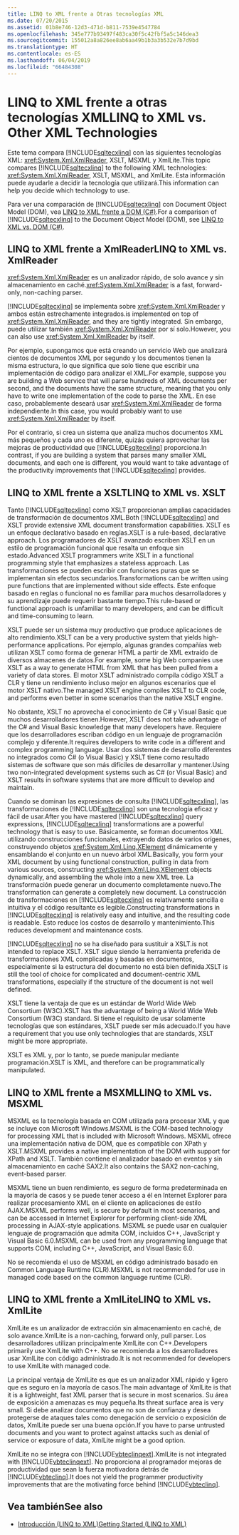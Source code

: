 ```yaml
---
title: LINQ to XML frente a Otras tecnologías XML
ms.date: 07/20/2015
ms.assetid: 01b8e746-12d3-471d-b811-7539e4547784
ms.openlocfilehash: 345e777b93497f483ca30f5c42fbf5a5c146dea3
ms.sourcegitcommit: 155012a8a826ee8ab6aa49b1b3a3b532e7b7d9bd
ms.translationtype: HT
ms.contentlocale: es-ES
ms.lasthandoff: 06/04/2019
ms.locfileid: "66484308"
---
```

# <a name="linq-to-xml-vs-other-xml-technologies"></a><span data-ttu-id="4417c-102">LINQ to XML frente a otras tecnologías XML</span><span class="sxs-lookup"><span data-stu-id="4417c-102">LINQ to XML vs. Other XML Technologies</span></span>
<span data-ttu-id="4417c-103">Este tema compara [!INCLUDE[sqltecxlinq](~/includes/sqltecxlinq-md.md)] con las siguientes tecnologías XML: <xref:System.Xml.XmlReader>, XSLT, MSXML y XmlLite.</span><span class="sxs-lookup"><span data-stu-id="4417c-103">This topic compares [!INCLUDE[sqltecxlinq](~/includes/sqltecxlinq-md.md)] to the following XML technologies: <xref:System.Xml.XmlReader>, XSLT, MSXML, and XmlLite.</span></span> <span data-ttu-id="4417c-104">Esta información puede ayudarle a decidir la tecnología que utilizará.</span><span class="sxs-lookup"><span data-stu-id="4417c-104">This information can help you decide which technology to use.</span></span>  
  
 <span data-ttu-id="4417c-105">Para ver una comparación de [!INCLUDE[sqltecxlinq](~/includes/sqltecxlinq-md.md)] con Document Object Model (DOM), vea [LINQ to XML frente a DOM (C#)](../../../../csharp/programming-guide/concepts/linq/linq-to-xml-vs-dom.md).</span><span class="sxs-lookup"><span data-stu-id="4417c-105">For a comparison of [!INCLUDE[sqltecxlinq](~/includes/sqltecxlinq-md.md)] to the Document Object Model (DOM), see [LINQ to XML vs. DOM (C#)](../../../../csharp/programming-guide/concepts/linq/linq-to-xml-vs-dom.md).</span></span>  
  
## <a name="linq-to-xml-vs-xmlreader"></a><span data-ttu-id="4417c-106">LINQ to XML frente a XmlReader</span><span class="sxs-lookup"><span data-stu-id="4417c-106">LINQ to XML vs. XmlReader</span></span>  
 <span data-ttu-id="4417c-107"><xref:System.Xml.XmlReader> es un analizador rápido, de solo avance y sin almacenamiento en caché.</span><span class="sxs-lookup"><span data-stu-id="4417c-107"><xref:System.Xml.XmlReader> is a fast, forward-only, non-caching parser.</span></span>  
  
 [!INCLUDE[sqltecxlinq](~/includes/sqltecxlinq-md.md)] <span data-ttu-id="4417c-108">se implementa sobre <xref:System.Xml.XmlReader> y ambos están estrechamente integrados.</span><span class="sxs-lookup"><span data-stu-id="4417c-108">is implemented on top of <xref:System.Xml.XmlReader>, and they are tightly integrated.</span></span> <span data-ttu-id="4417c-109">Sin embargo, puede utilizar también <xref:System.Xml.XmlReader> por sí solo.</span><span class="sxs-lookup"><span data-stu-id="4417c-109">However, you can also use <xref:System.Xml.XmlReader> by itself.</span></span>  
  
 <span data-ttu-id="4417c-110">Por ejemplo, supongamos que está creando un servicio Web que analizará cientos de documentos XML por segundo y los documentos tienen la misma estructura, lo que significa que solo tiene que escribir una implementación de código para analizar el XML.</span><span class="sxs-lookup"><span data-stu-id="4417c-110">For example, suppose you are building a Web service that will parse hundreds of XML documents per second, and the documents have the same structure, meaning that you only have to write one implementation of the code to parse the XML.</span></span> <span data-ttu-id="4417c-111">En ese caso, probablemente deseará usar <xref:System.Xml.XmlReader> de forma independiente.</span><span class="sxs-lookup"><span data-stu-id="4417c-111">In this case, you would probably want to use <xref:System.Xml.XmlReader> by itself.</span></span>  
  
 <span data-ttu-id="4417c-112">Por el contrario, si crea un sistema que analiza muchos documentos XML más pequeños y cada uno es diferente, quizás quiera aprovechar las mejoras de productividad que [!INCLUDE[sqltecxlinq](~/includes/sqltecxlinq-md.md)] proporciona.</span><span class="sxs-lookup"><span data-stu-id="4417c-112">In contrast, if you are building a system that parses many smaller XML documents, and each one is different, you would want to take advantage of the productivity improvements that [!INCLUDE[sqltecxlinq](~/includes/sqltecxlinq-md.md)] provides.</span></span>  
  
## <a name="linq-to-xml-vs-xslt"></a><span data-ttu-id="4417c-113">LINQ to XML frente a XSLT</span><span class="sxs-lookup"><span data-stu-id="4417c-113">LINQ to XML vs. XSLT</span></span>  
 <span data-ttu-id="4417c-114">Tanto [!INCLUDE[sqltecxlinq](~/includes/sqltecxlinq-md.md)] como XSLT proporcionan amplias capacidades de transformación de documentos XML.</span><span class="sxs-lookup"><span data-stu-id="4417c-114">Both [!INCLUDE[sqltecxlinq](~/includes/sqltecxlinq-md.md)] and XSLT provide extensive XML document transformation capabilities.</span></span> <span data-ttu-id="4417c-115">XSLT es un enfoque declarativo basado en reglas.</span><span class="sxs-lookup"><span data-stu-id="4417c-115">XSLT is a rule-based, declarative approach.</span></span> <span data-ttu-id="4417c-116">Los programadores de XSLT avanzado escriben XSLT en un estilo de programación funcional que resalta un enfoque sin estado.</span><span class="sxs-lookup"><span data-stu-id="4417c-116">Advanced XSLT programmers write XSLT in a functional programming style that emphasizes a stateless approach.</span></span> <span data-ttu-id="4417c-117">Las transformaciones se pueden escribir con funciones puras que se implementan sin efectos secundarios.</span><span class="sxs-lookup"><span data-stu-id="4417c-117">Transformations can be written using pure functions that are implemented without side effects.</span></span> <span data-ttu-id="4417c-118">Este enfoque basado en reglas o funcional no es familiar para muchos desarrolladores y su aprendizaje puede requerir bastante tiempo.</span><span class="sxs-lookup"><span data-stu-id="4417c-118">This rule-based or functional approach is unfamiliar to many developers, and can be difficult and time-consuming to learn.</span></span>  
  
 <span data-ttu-id="4417c-119">XSLT puede ser un sistema muy productivo que produce aplicaciones de alto rendimiento.</span><span class="sxs-lookup"><span data-stu-id="4417c-119">XSLT can be a very productive system that yields high-performance applications.</span></span> <span data-ttu-id="4417c-120">Por ejemplo, algunas grandes compañías web utilizan XSLT como forma de generar HTML a partir de XML extraído de diversos almacenes de datos.</span><span class="sxs-lookup"><span data-stu-id="4417c-120">For example, some big Web companies use XSLT as a way to generate HTML from XML that has been pulled from a variety of data stores.</span></span> <span data-ttu-id="4417c-121">El motor XSLT administrado compila código XSLT a CLR y tiene un rendimiento incluso mejor en algunos escenarios que el motor XSLT nativo.</span><span class="sxs-lookup"><span data-stu-id="4417c-121">The managed XSLT engine compiles XSLT to CLR code, and performs even better in some scenarios than the native XSLT engine.</span></span>  
  
 <span data-ttu-id="4417c-122">No obstante, XSLT no aprovecha el conocimiento de C# y Visual Basic que muchos desarrolladores tienen.</span><span class="sxs-lookup"><span data-stu-id="4417c-122">However, XSLT does not take advantage of the C# and Visual Basic knowledge that many developers have.</span></span> <span data-ttu-id="4417c-123">Requiere que los desarrolladores escriban código en un lenguaje de programación complejo y diferente.</span><span class="sxs-lookup"><span data-stu-id="4417c-123">It requires developers to write code in a different and complex programming language.</span></span> <span data-ttu-id="4417c-124">Usar dos sistemas de desarrollo diferentes no integrados como C# (o Visual Basic) y XSLT tiene como resultado sistemas de software que son más difíciles de desarrollar y mantener.</span><span class="sxs-lookup"><span data-stu-id="4417c-124">Using two non-integrated development systems such as C# (or Visual Basic) and XSLT results in software systems that are more difficult to develop and maintain.</span></span>  
  
 <span data-ttu-id="4417c-125">Cuando se dominan las expresiones de consulta [!INCLUDE[sqltecxlinq](~/includes/sqltecxlinq-md.md)], las transformaciones de [!INCLUDE[sqltecxlinq](~/includes/sqltecxlinq-md.md)] son una tecnología eficaz y fácil de usar.</span><span class="sxs-lookup"><span data-stu-id="4417c-125">After you have mastered [!INCLUDE[sqltecxlinq](~/includes/sqltecxlinq-md.md)] query expressions, [!INCLUDE[sqltecxlinq](~/includes/sqltecxlinq-md.md)] transformations are a powerful technology that is easy to use.</span></span> <span data-ttu-id="4417c-126">Básicamente, se forman documentos XML utilizando construcciones funcionales, extrayendo datos de varios orígenes, construyendo objetos <xref:System.Xml.Linq.XElement> dinámicamente y ensamblando el conjunto en un nuevo árbol XML.</span><span class="sxs-lookup"><span data-stu-id="4417c-126">Basically, you form your XML document by using functional construction, pulling in data from various sources, constructing <xref:System.Xml.Linq.XElement> objects dynamically, and assembling the whole into a new XML tree.</span></span> <span data-ttu-id="4417c-127">La transformación puede generar un documento completamente nuevo.</span><span class="sxs-lookup"><span data-stu-id="4417c-127">The transformation can generate a completely new document.</span></span> <span data-ttu-id="4417c-128">La construcción de transformaciones en [!INCLUDE[sqltecxlinq](~/includes/sqltecxlinq-md.md)] es relativamente sencilla e intuitiva y el código resultante es legible.</span><span class="sxs-lookup"><span data-stu-id="4417c-128">Constructing transformations in [!INCLUDE[sqltecxlinq](~/includes/sqltecxlinq-md.md)] is relatively easy and intuitive, and the resulting code is readable.</span></span> <span data-ttu-id="4417c-129">Esto reduce los costos de desarrollo y mantenimiento.</span><span class="sxs-lookup"><span data-stu-id="4417c-129">This reduces development and maintenance costs.</span></span>  
  
 [!INCLUDE[sqltecxlinq](~/includes/sqltecxlinq-md.md)] <span data-ttu-id="4417c-130">no se ha diseñado para sustituir a XSLT.</span><span class="sxs-lookup"><span data-stu-id="4417c-130">is not intended to replace XSLT.</span></span> <span data-ttu-id="4417c-131">XSLT sigue siendo la herramienta preferida de transformaciones XML complicadas y basadas en documentos, especialmente si la estructura del documento no está bien definida.</span><span class="sxs-lookup"><span data-stu-id="4417c-131">XSLT is still the tool of choice for complicated and document-centric XML transformations, especially if the structure of the document is not well defined.</span></span>  
  
 <span data-ttu-id="4417c-132">XSLT tiene la ventaja de que es un estándar de World Wide Web Consortium (W3C).</span><span class="sxs-lookup"><span data-stu-id="4417c-132">XSLT has the advantage of being a World Wide Web Consortium (W3C) standard.</span></span> <span data-ttu-id="4417c-133">Si tiene el requisito de usar solamente tecnologías que son estándares, XSLT puede ser más adecuado.</span><span class="sxs-lookup"><span data-stu-id="4417c-133">If you have a requirement that you use only technologies that are standards, XSLT might be more appropriate.</span></span>  
  
 <span data-ttu-id="4417c-134">XSLT es XML y, por lo tanto, se puede manipular mediante programación.</span><span class="sxs-lookup"><span data-stu-id="4417c-134">XSLT is XML, and therefore can be programmatically manipulated.</span></span>  
  
## <a name="linq-to-xml-vs-msxml"></a><span data-ttu-id="4417c-135">LINQ to XML frente a MSXML</span><span class="sxs-lookup"><span data-stu-id="4417c-135">LINQ to XML vs. MSXML</span></span>  
 <span data-ttu-id="4417c-136">MSXML es la tecnología basada en COM utilizada para procesar XML y que se incluye con Microsoft Windows.</span><span class="sxs-lookup"><span data-stu-id="4417c-136">MSXML is the COM-based technology for processing XML that is included with Microsoft Windows.</span></span> <span data-ttu-id="4417c-137">MSXML ofrece una implementación nativa de DOM, que es compatible con XPath y XSLT.</span><span class="sxs-lookup"><span data-stu-id="4417c-137">MSXML provides a native implementation of the DOM with support for XPath and XSLT.</span></span> <span data-ttu-id="4417c-138">También contiene el analizador basado en eventos y sin almacenamiento en caché SAX2.</span><span class="sxs-lookup"><span data-stu-id="4417c-138">It also contains the SAX2 non-caching, event-based parser.</span></span>  
  
 <span data-ttu-id="4417c-139">MSXML tiene un buen rendimiento, es seguro de forma predeterminada en la mayoría de casos y se puede tener acceso a él en Internet Explorer para realizar procesamiento XML en el cliente en aplicaciones de estilo AJAX.</span><span class="sxs-lookup"><span data-stu-id="4417c-139">MSXML performs well, is secure by default in most scenarios, and can be accessed in Internet Explorer for performing client-side XML processing in AJAX-style applications.</span></span> <span data-ttu-id="4417c-140">MSXML se puede usar en cualquier lenguaje de programación que admita COM, incluidos C++, JavaScript y Visual Basic 6.0.</span><span class="sxs-lookup"><span data-stu-id="4417c-140">MSXML can be used from any programming language that supports COM, including C++, JavaScript, and Visual Basic 6.0.</span></span>  
  
 <span data-ttu-id="4417c-141">No se recomienda el uso de MSXML en código administrado basado en Common Language Runtime (CLR).</span><span class="sxs-lookup"><span data-stu-id="4417c-141">MSXML is not recommended for use in managed code based on the common language runtime (CLR).</span></span>  
  
## <a name="linq-to-xml-vs-xmllite"></a><span data-ttu-id="4417c-142">LINQ to XML frente a XmlLite</span><span class="sxs-lookup"><span data-stu-id="4417c-142">LINQ to XML vs. XmlLite</span></span>  
 <span data-ttu-id="4417c-143">XmlLite es un analizador de extracción sin almacenamiento en caché, de solo avance.</span><span class="sxs-lookup"><span data-stu-id="4417c-143">XmlLite is a non-caching, forward only, pull parser.</span></span> <span data-ttu-id="4417c-144">Los desarrolladores utilizan principalmente XmlLite con C++.</span><span class="sxs-lookup"><span data-stu-id="4417c-144">Developers primarily use XmlLite with C++.</span></span> <span data-ttu-id="4417c-145">No se recomienda a los desarrolladores usar XmlLite con código administrado.</span><span class="sxs-lookup"><span data-stu-id="4417c-145">It is not recommended for developers to use XmlLite with managed code.</span></span>  
  
 <span data-ttu-id="4417c-146">La principal ventaja de XmlLite es que es un analizador XML rápido y ligero que es seguro en la mayoría de casos.</span><span class="sxs-lookup"><span data-stu-id="4417c-146">The main advantage of XmlLite is that it is a lightweight, fast XML parser that is secure in most scenarios.</span></span> <span data-ttu-id="4417c-147">Su área de exposición a amenazas es muy pequeña.</span><span class="sxs-lookup"><span data-stu-id="4417c-147">Its threat surface area is very small.</span></span> <span data-ttu-id="4417c-148">Si debe analizar documentos que no son de confianza y desea protegerse de ataques tales como denegación de servicio o exposición de datos, XmlLite puede ser una buena opción.</span><span class="sxs-lookup"><span data-stu-id="4417c-148">If you have to parse untrusted documents and you want to protect against attacks such as denial of service or exposure of data, XmlLite might be a good option.</span></span>  
  
 <span data-ttu-id="4417c-149">XmlLite no se integra con [!INCLUDE[vbteclinqext](~/includes/vbteclinqext-md.md)].</span><span class="sxs-lookup"><span data-stu-id="4417c-149">XmlLite is not integrated with [!INCLUDE[vbteclinqext](~/includes/vbteclinqext-md.md)].</span></span> <span data-ttu-id="4417c-150">No proporciona al programador mejoras de productividad que sean la fuerza motivadora detrás de [!INCLUDE[vbteclinq](~/includes/vbteclinq-md.md)].</span><span class="sxs-lookup"><span data-stu-id="4417c-150">It does not yield the programmer productivity improvements that are the motivating force behind [!INCLUDE[vbteclinq](~/includes/vbteclinq-md.md)].</span></span>  
  
## <a name="see-also"></a><span data-ttu-id="4417c-151">Vea también</span><span class="sxs-lookup"><span data-stu-id="4417c-151">See also</span></span>

- [<span data-ttu-id="4417c-152">Introducción (LINQ to XML)</span><span class="sxs-lookup"><span data-stu-id="4417c-152">Getting Started (LINQ to XML)</span></span>](../../../../csharp/programming-guide/concepts/linq/linq-to-xml-overview.md)
